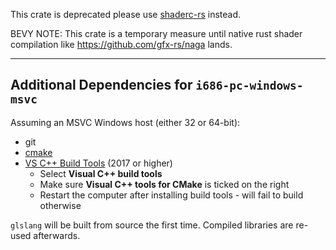 This crate is deprecated please use [shaderc-rs](https://github.com/google/shaderc-rs) instead.


BEVY NOTE: This crate is a temporary measure until native rust shader compilation like https://github.com/gfx-rs/naga lands.

---

## Additional Dependencies for `i686-pc-windows-msvc`

Assuming an MSVC Windows host (either 32 or 64-bit):
- git
- [cmake](https://cmake.org/download/)
- [VS C++ Build Tools](https://aka.ms/buildtools) (2017 or higher)
  - Select **Visual C++ build tools**
  - Make sure **Visual C++ tools for CMake** is ticked on the right
  - Restart the computer after installing build tools - will fail to build otherwise

`glslang` will be built from source the first time. Compiled libraries are re-used afterwards.